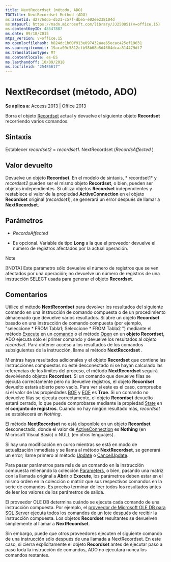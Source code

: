 ```yaml
---
title: NextRecordset (método, ADO)
TOCTitle: NextRecordset Method (ADO)
ms:assetid: d2776dd5-d521-c57f-dbe5-e02ee238104d
ms:mtpsurl: https://msdn.microsoft.com/library/JJ250051(v=office.15)
ms:contentKeyID: 48547887
ms.date: 09/18/2015
mtps_version: v=office.15
ms.openlocfilehash: b824dc1b00f913e097432aae65ecac425ef19031
ms.sourcegitcommit: 19aca09c5812cfb98b68b5d4604dcaa814479df7
ms.translationtype: MT
ms.contentlocale: es-ES
ms.lasthandoff: 10/09/2018
ms.locfileid: "25486617"
---
```

# <a name="nextrecordset-method-ado"></a>NextRecordset (método, ADO)


**Se aplica a**: Access 2013 | Office 2013
 

Borra el objeto [Recordset](recordset-object-ado.md) actual y devuelve el siguiente objeto **Recordset** recorriendo varios comandos.

## <a name="syntax"></a>Sintaxis

Establecer *recordset2* = *recordset1*. NextRecordset (*RecordsAffected* )

## <a name="return-value"></a>Valor devuelto

Devuelve un objeto **Recordset**. En el modelo de sintaxis, * recordset1* y *recordset2* pueden ser el mismo objeto **Recordset**, o bien, pueden ser objetos independientes. Si utiliza objetos **Recordset** independientes y restablece el valor de la propiedad **ActiveConnection** en el objeto **Recordset** original (*recordset1*), se generará un error después de llamar a **NextRecordset**.

## <a name="parameters"></a>Parámetros

- *RecordsAffected*

- Es opcional. Variable de tipo **Long** a la que el proveedor devuelve el número de registros afectados por la actual operación.


> [!NOTE]
> <P>[!NOTA] Este parámetro sólo devuelve el número de registros que se ven afectados por una operación; no devuelve un número de registros de una instrucción SELECT usada para generar el objeto <STRONG>Recordset</STRONG>.</P>



## <a name="remarks"></a>Comentarios

Utilice el método **NextRecordset** para devolver los resultados del siguiente comando en una instrucción de comando compuesta o de un procedimiento almacenado que devuelve varios resultados. Si abre un objeto **Recordset** basado en una instrucción de comando compuesta (por ejemplo, "seleccione \* FROM Tabla1; Seleccione \* FROM Tabla2 ") mediante el método [Execute](https://msdn.microsoft.com/library/jj248785\(v=office.15\)) en un [comando](command-object-ado.md) o el método [Open](open-method-ado-recordset.md) en un **objeto Recordset**, ADO ejecuta sólo el primer comando y devuelve los resultados al *objeto recordset*. Para obtener acceso a los resultados de los comandos subsiguientes de la instrucción, llame al método **NextRecordset** .

Mientras haya resultados adicionales y el objeto **Recordset** que contiene las instrucciones compuestas no esté desconectado ni se hayan calculado las referencias de los límites del proceso, el método **NextRecordset** seguirá devolviendo objetos **Recordset**. Si un comando que devuelve filas se ejecuta correctamente pero no devuelve registros, el objeto **Recordset** devuelto estará abierto pero vacío. Para ver si este es el caso, compruebe si el valor de las propiedades [BOF](bof-eof-properties-ado.md) y [EOF](bof-eof-properties-ado.md) es **True**. Si un comando no devuelve filas se ejecuta correctamente, el objeto **Recordset** devuelto estará cerrado, lo que puede comprobarse mediante la propiedad [State](state-property-ado.md) en el **conjunto de registros**. Cuando no hay ningún resultado más, *recordset* se establecerá en *Nothing*.

El método **NextRecordset** no está disponible en un objeto **Recordset** desconectado, donde el valor de [ActiveConnection](activeconnection-property-ado.md) es **Nothing** (en Microsoft Visual Basic) o NULL (en otros lenguajes).

Si hay una modificación en curso mientras se está en modo de actualización inmediata y se llama al método **NextRecordset**, se generará un error; llame primero al método [Update](update-method-ado.md) o [CancelUpdate](cancelupdate-method-ado.md).

Para pasar parámetros para más de un comando en la instrucción compuesta rellenando la colección [Parameters](parameters-collection-ado.md), o bien, pasando una matriz con la llamada original a **Abrir** o **Execute**, los parámetros deben estar en el mismo orden en la colección o matriz que sus respectivos comandos en la serie de comandos. Es preciso terminar de leer todos los resultados antes de leer los valores de los parámetros de salida.

El proveedor OLE DB determina cuándo se ejecuta cada comando de una instrucción compuesta. Por ejemplo, el [proveedor de Microsoft OLE DB para SQL Server](microsoft-ole-db-provider-for-sql-server.md) ejecuta todos los comandos de un lote después de recibir la instrucción compuesta. Los objetos **Recordset** resultantes se devuelven simplemente al llamar a **NextRecordset**.

Sin embargo, puede que otros proveedores ejecuten el siguiente comando de una instrucción sólo después de una llamada a NextRecordset. En este caso, si cierra explícitamente el objeto **Recordset** antes de ejecutar paso a paso toda la instrucción de comandos, ADO no ejecutará nunca los comandos restantes.

